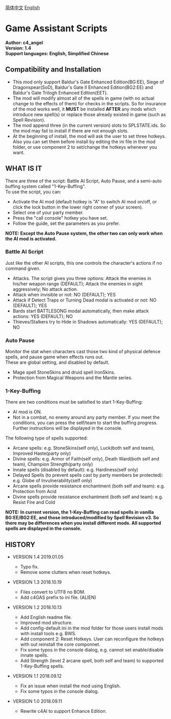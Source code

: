 [简体中文](README.md) [English](README-EN.md)

# Game Assistant Scripts

**Author: c4_angel**  
**Version: 1.4**  
**Support languages: English, Simplified Chinese**

## Compatibility and Installation
- This mod only support Baldur's Gate Enhanced Edition(BG:EE), Siege of Dragonspear(SoD), Baldur's Gate II Enhanced Edition(BG2:EE) and Baldur's Gate Trilogh Enhanced Edition(EET).
- The mod will modify almost all of the spells in game (with no actual change to the effects of them) for checks in the scripts. So for insurance of the mod works well, it **MUST** be installed **AFTER** any mods which introduce new spell(s) or replace those already existed in game (such as Spell Revision). 
- The mod append three (in the current version) slots to SPLSTATE.ids. So the mod may fail to install if there are not enough slots.
- At the beginning of install, the mod will ask the user to set three hotkeys. Also you can set them before install by editing the ini file in the mod folder, or use component 2 to set/change the hotkeys whenever you want.

## WHAT IS IT
There are three of the script: Battle AI Script, Auto Pause, and a semi-auto buffing system called "1-Key-Buffing".  
To use the script, you can:
- Activate the AI mod (default hotkey is "A" to switch AI mod on/off, or click the lock button in the lower right conner of your screen).
- Select one of your party member.
- Press the "call console" hotkey you have set. 
- Follow the guide, set the parameters as you prefer.

**NOTE: Except the Auto Pause system, the other two can only work when the AI mod is activated.**

### Battle AI Script
Just like the other AI scripts, this one controls the character's actions if no command given.
- Attacks. The script gives you three options: Attack the enemies in his/her weapon range (DEFAULT); Attack the enemies in sight aggressively; No attack action.
- Attack when invisible or not: NO (DEFAULT); YES
- Attack if Detect Traps or Turning Dead modal is activated or not: NO (DEFAULT); YES
- Bards start BATTLESONG modal automatically, then make attack actions: YES (DEFAULT); NO
- Thieves/Stalkers try to Hide in Shadows automatically: YES (DEFAULT); NO

### Auto Pause
Monitor the stat when characters cast those two kind of physical defence spells, and pause game when effects runs out.  
These are global setting, and disabled by default.
- Mage spell StoneSkins and druid spell IronSkins.
- Protection from Magical Weapons and the Mantle series.
	
### 1-Key-Buffing
There are two conditions must be satisfied to start 1-Key-Buffing: 
- AI mod is ON.
- Not in a combat, no enemy around any party member.
If you meet the conditions, you can press the self/team to start the buffing progress. Further instructions will be displayed in the console.

The following type of spells supported: 
- Arcane spells: e.g. StoneSkins(self only), Luck(both self and team), Improved Haste(party only)
- Divine spells: e.g. Armor of Faith(self only), Death Ward(both self and team), Champion Strength(party only)
- Innate spells (disabled by default): e.g. Hardiness(self only)
- Delayed Spells (to prevent spells cast by party members be protected): e.g. Globe of Invulnerability(self only)
- Arcane spells provide resistance enchantment (both self and team): e.g. Protection from Acid
- Divine spells provide resistance enchantment (both self and team): e.g. Resist Fire and Cold
	
**NOTE: In current version, the 1-Key-Buffing can read spells in vanilla BG:EE/BG2:EE, and those introduced/modified by Spell Revision v3. So there may be differences when you install different mods. All supported spells are displayed in the console.**


## HISTORY

- VERSION 1.4 2019.01.05
	- Typo fix.
	- Remove some clutters when reset hotkeys.

- VERSION 1.3 2018.10.19
	- Files convert to UTF8 no BOM.
	- Add c4GAS prefix to ini file. (ALIEN)

- VERSION 1.2 2018.10.13
	- Add English readme file.
	- Improved mod structure.
	- Add config-default.ini in the mod folder for those users install mods with install tools e.g. BWS.
	- Add component 2: Reset Hotkeys. User can reconfigure the hotkeys with out reinstall the core componnet.
	- Fix some typos in the console dialog, e.g. cannot set enable/disable innate spells.
	- Add Strength (level 2 arcane spell, both self and team) to supported 1-Key-Buffing spells.

- VERSION 1.1 2018.09.12 
	- Fix an issue when install the mod using English.
	- Fix some typos in the console dialog.

- VERSION 1.0 2018.09.11
	- Rewrite c4AI to support Enhance Edition.
